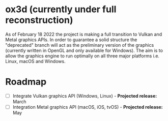 # ox3d (currently under full reconstruction)
As of February 18 2022 the project is making a full transition to Vulkan and Metal graphics APIs. In order to guarantee a solid structure the "deprecated" branch will act as the preliminary version of the graphics (currently written in OpenGL and only available for Windows). The aim is to allow the graphics engine to run optimally on all three major platforms i.e. Linux, macOS and Windows.

# Roadmap
- [ ] Integrate Vulkan graphics API (Windows, Linux) - **Projected release:** March
- [ ] Integration Metal graphics API (macOS, iOS, tvOS) - **Projected release:** May
